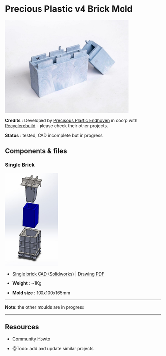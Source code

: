 # Precious Plastic v4 Brick Mold

<img src="./media/brick.jpg" height="300px"/>

**Credits** : Developed by [Precisous Plastic Endhoven](http://preciousplastic.com/) in coorp with [Recyclerebuild](https://www.recyclerebuild.org/) - please check their other projects.


**Status** : tested, CAD incomplete but in progress

## Components & files

### Single Brick

<img src="./renderings/single.jpg" height="300px"/>

- [Single brick CAD (Solidworks)](./cad/01_SINGLE) | [Drawing PDF](./drawings/Brick_single_ALL-Parts.PDF)

- **Weight** : ~1Kg
- **Mold size** : 100x100x165mm

------------------------------------------------------------------

**Note**: the other moulds are in progress

<hr/>

## Resources

- [Community Howto](https://community.preciousplastic.com/how-to/make-extruded-plastic-bricks)

- @Todo: add and update similar projects

